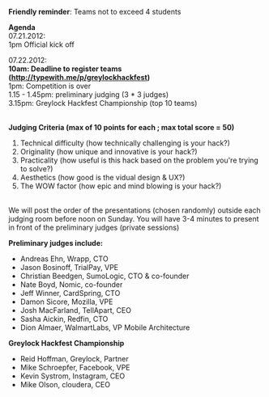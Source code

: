 **Friendly reminder**: Teams not to exceed 4 students<br>

<b>Agenda</b><br>
07.21.2012: <br>
1pm Official kick off <br>

07.22.2012: <br>
**10am: Deadline to register teams (http://typewith.me/p/greylockhackfest)**<br>
1pm: Competition is over<br>
1.15 - 1.45pm: preliminary judging (3 * 3 judges)<br>
3.15pm: Greylock Hackfest Championship (top 10 teams)<br><br>

<b>Judging Criteria (max of 10 points for each ; max total score = 50)</b><br>
1. Technical difficulty (how technically challenging is your hack?)<br>
2. Originality (how unique and innovative is your hack?)<br>
3. Practicality (how useful is this hack based on the problem you're trying to solve?)<br>
4. Aesthetics (how good is the vidual design & UX?)<br>
5. The WOW factor (how epic and mind blowing is your hack?)<br><br>

We will post the order of the presentations (chosen randomly) outside each judging room before noon on Sunday. You will have 3-4 minutes to present in front of the preliminary judges (private sessions)

**Preliminary judges include:**<br>
- Andreas Ehn, Wrapp, CTO<br>
- Jason Bosinoff, TrialPay, VPE<br>
- Christian Beedgen, SumoLogic, CTO & co-founder<br>
- Nate Boyd, Nomic, co-founder<br>
- Jeff Winner, CardSpring, CTO<br>
- Damon Sicore, Mozilla, VPE<br>
- Josh MacFarland, TellApart, CEO<br>
- Sasha Aickin, Redfin, CTO<br>
- Dion Almaer, WalmartLabs, VP Mobile Architecture<br>


**Greylock Hackfest Championship**<br>
- Reid Hoffman, Greylock, Partner 
- Mike Schroepfer, Facebook, VPE
- Kevin Systrom, Instagram, CEO
- Mike Olson, cloudera, CEO

